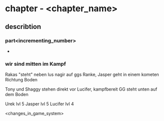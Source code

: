 # chapter<number> - <chapter_name>

## describtion

###  part<incrementing_number>

+ <description>

### wir sind mitten im Kampf
Rakas "steht" neben lus nagir auf ggs Ranke, Jasper geht in einem kometen Richtung Boden

Tony und Shaggy stehen direkt vor Lucifer, kampfbereit
GG steht unten auf dem Boden

Urek lvl 5
Jasper lvl 5
Lucifer lvl 4

<changes_in_game_system>
